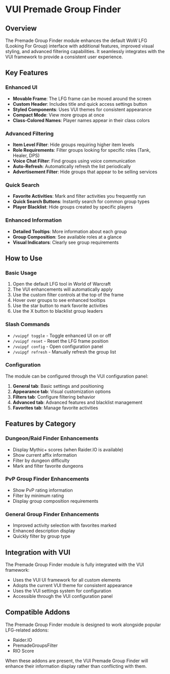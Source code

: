 # VUI Premade Group Finder

## Overview

The Premade Group Finder module enhances the default WoW LFG (Looking For Group) interface with additional features, improved visual styling, and advanced filtering capabilities. It seamlessly integrates with the VUI framework to provide a consistent user experience.

## Key Features

### Enhanced UI
- **Movable Frame**: The LFG frame can be moved around the screen
- **Custom Header**: Includes title and quick access settings button
- **Styled Components**: Uses VUI themes for consistent appearance
- **Compact Mode**: View more groups at once
- **Class-Colored Names**: Player names appear in their class colors

### Advanced Filtering
- **Item Level Filter**: Hide groups requiring higher item levels
- **Role Requirements**: Filter groups looking for specific roles (Tank, Healer, DPS)
- **Voice Chat Filter**: Find groups using voice communication
- **Auto-Refresh**: Automatically refresh the list periodically
- **Advertisement Filter**: Hide groups that appear to be selling services

### Quick Search
- **Favorite Activities**: Mark and filter activities you frequently run
- **Quick Search Buttons**: Instantly search for common group types
- **Player Blacklist**: Hide groups created by specific players

### Enhanced Information
- **Detailed Tooltips**: More information about each group
- **Group Composition**: See available roles at a glance
- **Visual Indicators**: Clearly see group requirements

## How to Use

### Basic Usage
1. Open the default LFG tool in World of Warcraft
2. The VUI enhancements will automatically apply
3. Use the custom filter controls at the top of the frame
4. Hover over groups to see enhanced tooltips
5. Use the star button to mark favorite activities
6. Use the X button to blacklist group leaders

### Slash Commands
- `/vuipgf toggle` - Toggle enhanced UI on or off
- `/vuipgf reset` - Reset the LFG frame position
- `/vuipgf config` - Open configuration panel
- `/vuipgf refresh` - Manually refresh the group list

### Configuration
The module can be configured through the VUI configuration panel:

1. **General tab**: Basic settings and positioning
2. **Appearance tab**: Visual customization options
3. **Filters tab**: Configure filtering behavior
4. **Advanced tab**: Advanced features and blacklist management
5. **Favorites tab**: Manage favorite activities

## Features by Category

### Dungeon/Raid Finder Enhancements
- Display Mythic+ scores (when Raider.IO is available)
- Show current affix information
- Filter by dungeon difficulty
- Mark and filter favorite dungeons

### PvP Group Finder Enhancements
- Show PvP rating information
- Filter by minimum rating
- Display group composition requirements

### General Group Finder Enhancements
- Improved activity selection with favorites marked
- Enhanced description display
- Quickly filter by group type

## Integration with VUI

The Premade Group Finder module is fully integrated with the VUI framework:

- Uses the VUI UI framework for all custom elements
- Adopts the current VUI theme for consistent appearance
- Uses the VUI settings system for configuration
- Accessible through the VUI configuration panel

## Compatible Addons

The Premade Group Finder module is designed to work alongside popular LFG-related addons:

- Raider.IO
- PremadeGroupsFilter
- RIO Score

When these addons are present, the VUI Premade Group Finder will enhance their information display rather than conflicting with them.